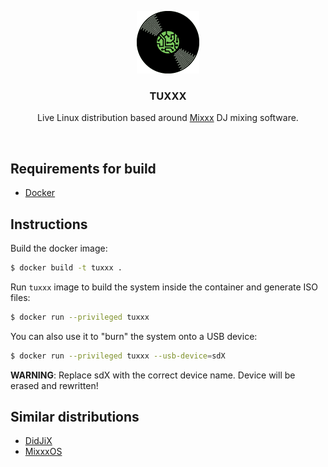 <p align="center">
  <img src=".resources/logo.png" alt="" width=100>

  <h3 align="center">TUXXX</h3>

  <p align="center">
    Live Linux distribution based around <a href="https://www.mixxx.org/">Mixxx</a> DJ mixing software.
  </p>
</p>

<br>

Requirements for build
----------------------
 * [Docker](https://www.docker.com/)


Instructions
------------
Build the docker image:
```bash
$ docker build -t tuxxx .
```

Run `tuxxx` image to build the system inside the container and generate ISO files:
```bash
$ docker run --privileged tuxxx
```

You can also use it to "burn" the system onto a USB device:
```bash
$ docker run --privileged tuxxx --usb-device=sdX
```

**WARNING**: Replace sdX with the correct device name. Device will be erased and rewritten!


Similar distributions
---------------------
 * [DidJiX](http://easy.open.and.free.fr/didjix/)
 * [MixxxOS](http://mixxx.org/forums/viewtopic.php?t=1493)
